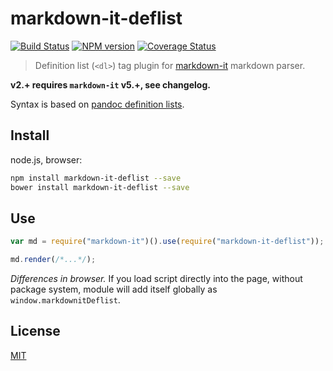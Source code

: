 # markdown-it-deflist

[![Build Status](https://img.shields.io/travis/markdown-it/markdown-it-deflist/master.svg?style=flat)](https://travis-ci.org/markdown-it/markdown-it-deflist)
[![NPM version](https://img.shields.io/npm/v/markdown-it-deflist.svg?style=flat)](https://www.npmjs.org/package/markdown-it-deflist)
[![Coverage Status](https://img.shields.io/coveralls/markdown-it/markdown-it-deflist/master.svg?style=flat)](https://coveralls.io/r/markdown-it/markdown-it-deflist?branch=master)

> Definition list (`<dl>`) tag plugin for [markdown-it](https://github.com/markdown-it/markdown-it) markdown parser.

**v2.+ requires `markdown-it` v5.+, see changelog.**

Syntax is based on [pandoc definition lists](http://johnmacfarlane.net/pandoc/README.html#definition-lists).

## Install

node.js, browser:

```bash
npm install markdown-it-deflist --save
bower install markdown-it-deflist --save
```

## Use

```js
var md = require("markdown-it")().use(require("markdown-it-deflist"));

md.render(/*...*/);
```

_Differences in browser._ If you load script directly into the page, without
package system, module will add itself globally as `window.markdownitDeflist`.

## License

[MIT](https://github.com/markdown-it/markdown-it-deflist/blob/master/LICENSE)
